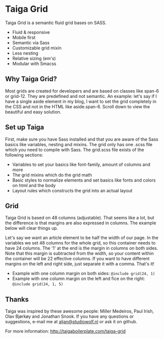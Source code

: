 Taiga Grid
====================

Taiga Grid is a semantic fluid grid bases on SASS.

* Fluid & responsive
* Mobile first
* Semantic via Sass
* Customizable grid mixin
* Less nesting
* Relative sizing (em's)
* Modular with Smacss

Why Taiga Grid?
---------------------

Most grids are created for developers and are based on classes like span-6 or grid-12. They are predefined and not semantic. An example: let's say if I have a single aside element in my blog, I want to set the grid completely in the CSS and not in the HTML like aside.span-6. Scroll down to view the beautiful and easy solution.

Set up Taiga
---------------------

First, make sure you have Sass installed and that you are aware of the Sass basics like variables, nesting and mixins. The grid only has one .scss file which you need to compile with Sass. The grid.scss file exists of the following sections:

* Variables to set your basics like font-family, amount of columns and more
* The grid mixins which do the grid math
* Basic styles to normalize elements and set basics like fonts and colors on html and the body
* Layout rules which constructs the grid into an actual layout

Grid
---------------------

Taiga Grid is based on 48 columns (adjustable). That seems like a lot, but the difference is that margins are also expressed in columns. The example below will clear things up.

Let's say we want an article element to be half the width of our page. In the variables we set 48 columns for the whole grid, so this container needs to have 24 columns. The '1' at the end is the margin in columns on both sides. Note that this margin is subtracted from the width, so your content within the container will be 22 effective columns. If you want to have different margins on the left and right side, just separate it with a comma. That's it!

* Example with one column margin on both sides: `@include grid(24, 1)`
* Example with one column margin on the left and fice on the right: `@include grid(24, 1, 5)`

Thanks
---------------------
Taiga was inspired by these awesome people: Miller Medeiros, Paul Irish, Olav Bjørkøy and Jonathan Snook.
If you have any questions or suggestions, e-mail me at aljan@studiowolf.nl or ask it on github.

For more information: http://taigaboilerplate.com/taiga-grid